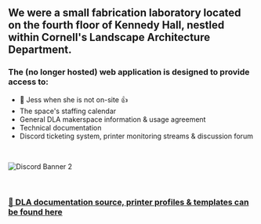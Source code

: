 
## We were a small fabrication laboratory located on the fourth floor of Kennedy Hall, nestled within Cornell's Landscape Architecture Department. 


### The (no longer hosted) web application is designed to provide access to:
- 🌈 Jess when she is not on-site 👍
- The space's staffing calendar
- General DLA makerspace information & usage agreement
- Technical documentation
- Discord ticketing system, printer monitoring streams & discussion forum

<br/>


![Discord Banner 2](https://discordapp.com/api/guilds/964191448750780508/widget.png?style=banner2)

<br/>


### [📄 DLA documentation source, printer profiles & templates can be found here](https://github.com/DLA-Makerspace/DLA-Flask/tree/dev/docs/)
